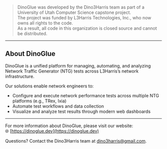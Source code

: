 > DinoGlue was developed by the Dino3Harris team as part of a University of Utah Computer Science capstone project.  
> The project was funded by L3Harris Technologies, Inc., who now owns all rights to the code.  
> As a result, all code in this organization is closed source and cannot be distributed.

---

## About DinoGlue

DinoGlue is a unified platform for managing, automating, and analyzing Network Traffic Generator (NTG) tests across L3Harris’s network infrastructure.

Our solutions enable network engineers to:

- Configure and execute network performance tests across multiple NTG platforms (e.g., TRex, Ixia)
- Automate test workflows and data collection
- Visualize and analyze test results through modern web dashboards

---

For more information about DinoGlue, please visit our website:  
🌐 [https://dinoglue.dev](https://dinoglue.dev)

Questions? Contact the Dino3Harris team at [dino3harris@gmail.com](mailto:dino3harris@gmail.com).
